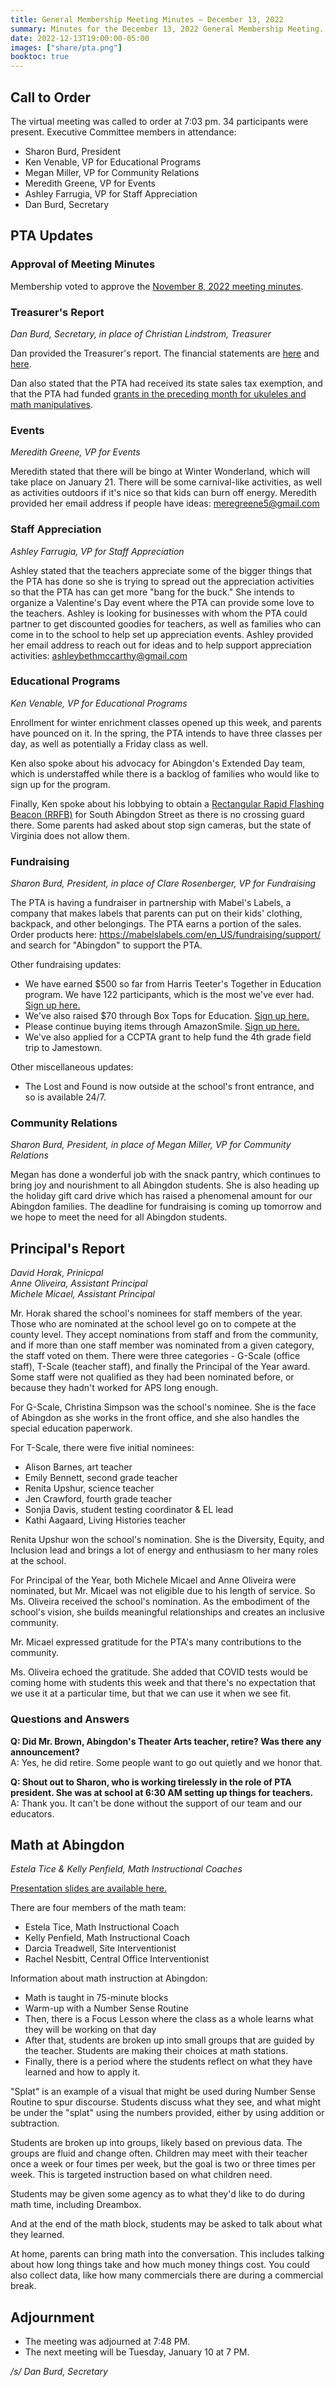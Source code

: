 ```yaml
---
title: General Membership Meeting Minutes — December 13, 2022
summary: Minutes for the December 13, 2022 General Membership Meeting.
date: 2022-12-13T19:00:00-05:00
images: ["share/pta.png"]
booktoc: true
---
```


## Call to Order

The virtual meeting was called to order at 7:03 pm. 34 participants were present. Executive Committee members in attendance:
- Sharon Burd, President
- Ken Venable, VP for Educational Programs
- Megan Miller, VP for Community Relations
- Meredith Greene, VP for Events
- Ashley Farrugia, VP for Staff Appreciation
- Dan Burd, Secretary

## PTA Updates

### Approval of Meeting Minutes

Membership voted to approve the [November 8, 2022 meeting minutes](../2022-11-08).

### Treasurer's Report
*Dan Burd, Secretary, in place of Christian Lindstrom, Treasurer*

Dan provided the Treasurer's report. The financial statements are [here](/reports/2022-12-13_1.pdf) and [here](/reports/2022-12-13_2.pdf).

Dan also stated that the PTA had received its state sales tax exemption, and that the PTA had funded [grants in the preceding month for ukuleles and math manipulatives](/2022/12/13/grants/).

### Events
*Meredith Greene, VP for Events*

Meredith stated that there will be bingo at Winter Wonderland, which will take place on January 21. There will be some carnival-like activities, as well as activities outdoors if it's nice so that kids can burn off energy. Meredith provided her email address if people have ideas: meregreene5@gmail.com

### Staff Appreciation
*Ashley Farrugia, VP for Staff Appreciation*

Ashley stated that the teachers appreciate some of the bigger things that the PTA has done so she is trying to spread out the appreciation activities so that the PTA has can get more "bang for the buck." She intends to organize a Valentine's Day event where the PTA can provide some love to the teachers. Ashley is looking for businesses with whom the PTA could partner to get discounted goodies for teachers, as well as families who can come in to the school to help set up appreciation events. Ashley provided her email address to reach out for ideas and to help support appreciation activities: ashleybethmccarthy@gmail.com

### Educational Programs
*Ken Venable, VP for Educational Programs*

Enrollment for winter enrichment classes opened up this week, and parents have pounced on it. In the spring, the PTA intends to have three classes per day, as well as potentially a Friday class as well.

Ken also spoke about his advocacy for Abingdon's Extended Day team, which is understaffed while there is a backlog of families who would like to sign up for the program.

Finally, Ken spoke about his lobbying to obtain a [Rectangular Rapid Flashing Beacon (RRFB)](https://highways.dot.gov/safety/proven-safety-countermeasures/rectangular-rapid-flashing-beacons-rrfb) for South Abingdon Street as there is no crossing guard there. Some parents had asked about stop sign cameras, but the state of Virginia does not allow them.

### Fundraising
*Sharon Burd, President, in place of Clare Rosenberger, VP for Fundraising*

The PTA is having a fundraiser in partnership with Mabel's Labels, a company that makes labels that parents can put on their kids' clothing, backpack, and other belongings. The PTA earns a portion of the sales. Order products here: https://mabelslabels.com/en_US/fundraising/support/ and search for "Abingdon" to support the PTA.

Other fundraising updates:
- We have earned $500 so far from Harris Teeter's Together in Education program. We have 122 participants, which is the most we've ever had. [Sign up here.](/fundraising/#harris-teeter)
- We've also raised $70 through Box Tops for Education. [Sign up here.](/fundraising/#box-tops-for-education)
- Please continue buying items through AmazonSmile. [Sign up here.](/fundraising/#amazonsmile)
- We've also applied for a CCPTA grant to help fund the 4th grade field trip to Jamestown.

Other miscellaneous updates:
- The Lost and Found is now outside at the school's front entrance, and so is available 24/7.

### Community Relations
*Sharon Burd, President, in place of Megan Miller, VP for Community Relations*

Megan has done a wonderful job with the snack pantry, which continues to bring joy and nourishment to all Abingdon students. She is also heading up the holiday gift card drive which has raised a phenomenal amount for our Abingdon families. The deadline for fundraising is coming up tomorrow and we hope to meet the need for all Abingdon students.

## Principal's Report
*David Horak, Prinicpal*  
*Anne Oliveira, Assistant Principal*  
*Michele Micael, Assistant Principal*

Mr. Horak shared the school's nominees for staff members of the year. Those who are nominated at the school level go on to compete at the county level. They accept nominations from staff and from the community, and if more than one staff member was nominated from a given category, the staff voted on them. There were three categories - G-Scale (office staff), T-Scale (teacher staff), and finally the Principal of the Year award. Some staff were not qualified as they had been nominated before, or because they hadn't worked for APS long enough.

For G-Scale, Christina Simpson was the school's nominee. She is the face of Abingdon as she works in the front office, and she also handles the special education paperwork.

For T-Scale, there were five initial nominees:
- Alison Barnes, art teacher
- Emily Bennett, second grade teacher
- Renita Upshur, science teacher
- Jen Crawford, fourth grade teacher
- Sonjia Davis, student testing coordinator & EL lead
- Kathi Aagaard, Living Histories teacher

Renita Upshur won the school's nomination. She is the Diversity, Equity, and Inclusion lead and brings a lot of energy and enthusiasm to her many roles at the school.

For Principal of the Year, both Michele Micael and Anne Oliveira were nominated, but Mr. Micael was not eligible due to his length of service. So Ms. Oliveira received the school's nomination. As the embodiment of the school's vision, she builds meaningful relationships and creates an inclusive community.

Mr. Micael expressed gratitude for the PTA's many contributions to the community.

Ms. Oliveira echoed the gratitude. She added that COVID tests would be coming home with students this week and that there's no expectation that we use it at a particular time, but that we can use it when we see fit.

### Questions and Answers

**Q: Did Mr. Brown, Abingdon's Theater Arts teacher, retire? Was there any announcement?**  
A: Yes, he did retire. Some people want to go out quietly and we honor that.

**Q: Shout out to Sharon, who is working tirelessly in the role of PTA president. She was at school at 6:30 AM setting up things for teachers.**  
A: Thank you. It can't be done without the support of our team and our educators.

## Math at Abingdon
*Estela Tice & Kelly Penfield, Math Instructional Coaches*

[Presentation slides are available here.](/reports/2022-12-13_3.pdf)

There are four members of the math team:
- Estela Tice, Math Instructional Coach
- Kelly Penfield, Math Instructional Coach
- Darcia Treadwell, Site Interventionist
- Rachel Nesbitt, Central Office Interventionist

Information about math instruction at Abingdon:
- Math is taught in 75-minute blocks
- Warm-up with a Number Sense Routine
- Then, there is a Focus Lesson where the class as a whole learns what they will be working on that day
- After that, students are broken up into small groups that are guided by the teacher. Students are making their choices at math stations.
- Finally, there is a period where the students reflect on what they have learned and how to apply it.

"Splat" is an example of a visual that might be used during Number Sense Routine to spur discourse. Students discuss what they see, and what might be under the "splat" using the numbers provided, either by using addition or subtraction.

Students are broken up into groups, likely based on previous data. The groups are fluid and change often. Children may meet with their teacher once a week or four times per week, but the goal is two or three times per week. This is targeted instruction based on what children need.

Students may be given some agency as to what they'd like to do during math time, including Dreambox.

And at the end of the math block, students may be asked to talk about what they learned.

At home, parents can bring math into the conversation. This includes talking about how long things take and how much money things cost. You could also collect data, like how many commercials there are during a commercial break.

## Adjournment

- The meeting was adjourned at 7:48 PM.
- The next meeting will be Tuesday, January 10 at 7 PM.

*/s/ Dan Burd, Secretary*